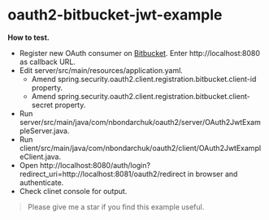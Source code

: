 # oauth2-bitbucket-jwt-example

__How to test.__
* Register new OAuth consumer on [Bitbucket](https://bitbucket.org). Enter http://localhost:8080 as callback URL.
* Edit server/src/main/resources/application.yaml.
  * Amend spring.security.oauth2.client.registration.bitbucket.client-id property.
  * Amend spring.security.oauth2.client.registration.bitbucket.client-secret property.
* Run server/src/main/java/com/nbondarchuk/oauth2/server/OAuth2JwtExampleServer.java.
* Run client/src/main/java/com/nbondarchuk/oauth2/client/OAuth2JwtExampleClient.java.
* Open http://localhost:8080/auth/login?redirect_uri=http://localhost:8081/oauth2/redirect in browser and authenticate.
* Check clinet console for output.


> Please give me a star if you find this example useful.
